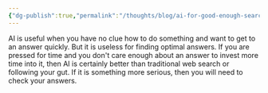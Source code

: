 ```yaml
---
{"dg-publish":true,"permalink":"/thoughts/blog/ai-for-good-enough-search/","tags":["ai","refactored","blogged"],"created":"2025-08-30T08:37:12.439+01:00","updated":"2025-08-30T08:37:24.601+01:00"}
---
```


AI is useful when you have no clue how to do something and want to get to an answer quickly. But it is useless for finding optimal answers. If you are pressed for time and you don't care enough about an answer to invest more time into it, then AI is certainly better than traditional web search or following your gut. If it is something more serious, then you will need to check your answers.